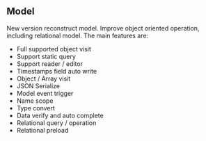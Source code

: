 ## Model 

New version reconstruct model. Improve object oriented operation, including relational model.
The main features are:

- Full supported object visit 
- Support static query
- Support reader / editor
- Timestamps field auto write 
- Object / Array visit 
- JSON Serialize
- Model event trigger
- Name scope
- Type convert 
- Data verify and auto complete 
- Relational query / operation 
- Relational preload